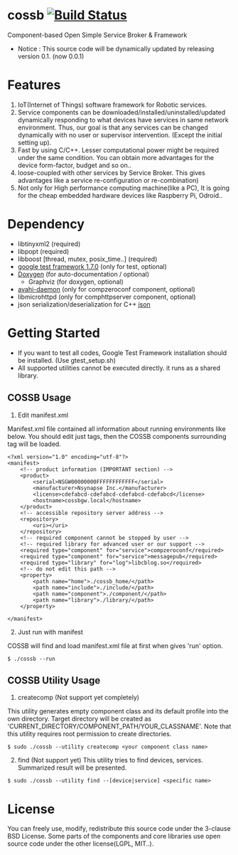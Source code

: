 # cossb [![Build Status](https://travis-ci.org/bhhwang/cossb.svg)](https://travis-ci.org/bhhwang/cossb)
Component-based Open Simple Service Broker & Framework

* Notice : This source code will be dynamically updated by releasing version 0.1. (now 0.0.1)
 

Features
===============
1. IoT(Internet of Things) software framework for Robotic services.
2. Service components can be downloaded/installed/uninstalled/updated dynamically responding to what devices have services in same network environment. Thus, our goal is that any services can be changed dynamically with no user or supervisor intervention. (Except the initial setting up).
3. Fast by using C/C++. Lesser computational power might be required under the same condition. You can obtain more advantages for the device form-factor, budget and so on..
4. loose-coupled with other services by Service Broker. This gives advantages like a service re-configuration or re-combination)
5. Not only for High performance computing machine(like a PC), It is going for the cheap embedded hardware devices like Raspberry Pi, Odroid..

Dependency
===============
* libtinyxml2 (required)
* libpopt (required)
* libboost [thread, mutex, posix_time..] (required)
* [google test framework 1.7.0](http://code.google.com/p/googletest/downloads/list) (only for test, optional)
* [Doxygen](http://www.doxygen.org) (for auto-documentation / optional)
  - Graphviz (for doxygen, optional)
* [avahi-daemon](http://avahi.org/) (only for compzeroconf component, optional)
* libmicrohttpd (only for comphttpserver component, optional)
* json serialization/deserialization for C++ [json](https://github.com/nlohmann/json)



Getting Started
===============
* If you want to test all codes, Google Test Framework installation should be installed. (Use gtest_setup.sh)
* All supported utilities cannot be executed directly. it runs as a shared library.

COSSB Usage
-------
1. Edit manifest.xml

Manifest.xml file contained all information about running environments like below.
You should edit just <required> tags, then the COSSB components surrounding <required> tag will be loaded. 

```
<?xml version="1.0" encoding="utf-8"?>
<manifest>
	<!-- product information (IMPORTANT section) -->
	<product>
		<serial>NSGW00000000FFFFFFFFFFFF</serial>
		<manufacturer>Nsynapse Inc.</manufacturer>
		<license>cdefabcd-cdefabcd-cdefabcd-cdefabcd</license>
		<hostname>cossbgw.local</hostname>
	</product>
	<!-- accessible repository server address -->
	<repository>
		<uri></uri>
	</repository>
	<!-- required component cannot be stopped by user -->
	<!-- required library for advanced user or our support -->
	<required type="component" for="service">compzeroconf</required>
	<required type="component" for="service">messagepub</required>
	<required type="library" for="log">libcblog.so</required>
	<!-- do not edit this path -->
	<property>
		<path name="home">./cossb_home/</path>
		<path name="include">./include/</path>
		<path name="component">./component/</path>
		<path name="library">./library/</path>
	</property>
	
</manifest>
```

2. Just run with manifest

COSSB will find and load manifest.xml file at first when gives 'run' option.

```
$ ./cossb --run
```

COSSB Utility Usage
-------
1. createcomp (Not support yet completely)

This utility generates empty component class and its default profile into the own directory. Target directory will be created as 'CURRENT_DIRECTORY/COMPONENT_PATH/YOUR_CLASSNAME'. Note that this utility requires root permission to create directories.
```
$ sudo ./cossb --utility createcomp <your component class name>
```


2. find (Not support yet)
This utility tries to find devices, services. Summarized result will be presented.
```
$ sudo ./cossb --utility find --[device|service] <specific name>
```


License
===============
You can freely use, modify, redistribute this source code under the 3-clause BSD License.
Some parts of the components and core libraries use open source code under the other license(LGPL, MIT..).
